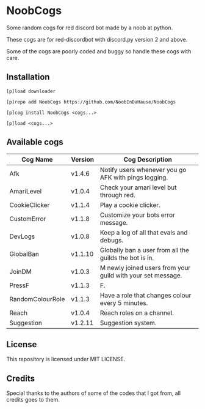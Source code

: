 # NoobCogs

Some random cogs for red discord bot made by a noob at python.

These cogs are for red-discordbot with discord.py version 2 and above.

Some of the cogs are poorly coded and buggy so handle these cogs with care.

## Installation

```
[p]load downloader

[p]repo add NoobCogs https://github.com/NoobInDaHause/NoobCogs

[p]cog install NoobCogs <cogs...>

[p]load <cogs...>
```

## Available cogs

| Cog Name         |  Version  | Cog Description                                             |
| ---------------- | --------- | ----------------------------------------------------------- |
| Afk              |  v1.4.6   | Notify users whenever you go AFK with pings logging.        |
| AmariLevel       |  v1.0.4   | Check your amari level but through red.                     |
| CookieClicker    |  v1.1.4   | Play a cookie clicker.                                      |
| CustomError      |  v1.1.8   | Customize your bots error message.                          |
| DevLogs          |  v1.0.8   | Keep a log of all that evals and debugs.                    |
| GlobalBan        |  v1.1.10  | Globally ban a user from all the guilds the bot is in.      |
| JoinDM           |  v1.0.3   | M newly joined users from your guild with your set message. |
| PressF           |  v1.1.3   | F.                                                          |
| RandomColourRole |  v1.1.3   | Have a role that changes colour every 5 minutes.            |
| Reach            |  v1.0.4   | Reach roles on a channel.                                   |
| Suggestion       |  v1.2.11  | Suggestion system.                                          |

## License

This repository is licensed under MIT LICENSE.

## Credits

Special thanks to the authors of some of the codes that I got from, all credits goes to them.
